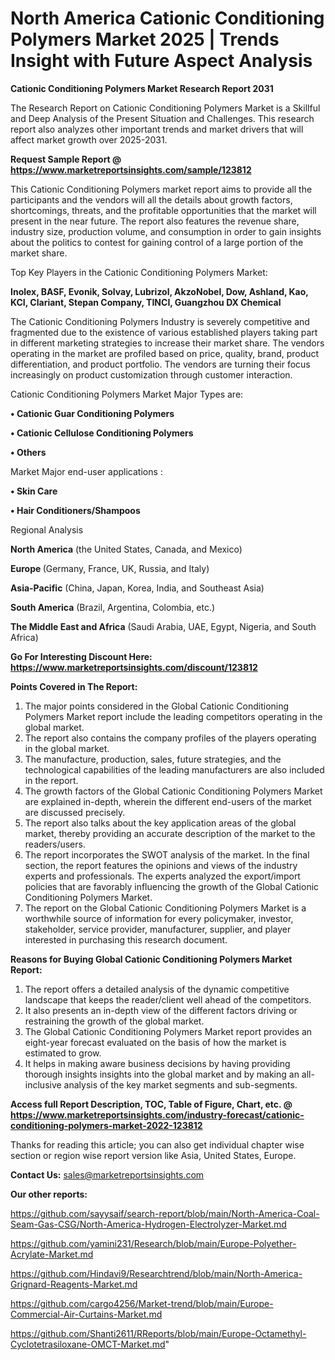 # North America Cationic Conditioning Polymers Market 2025 | Trends Insight with Future Aspect Analysis

<strong>Cationic Conditioning Polymers Market Research Report 2031</strong>

The Research Report on Cationic Conditioning Polymers Market is a Skillful and Deep Analysis of the Present Situation and Challenges. This research report also analyzes other important trends and market drivers that will affect market growth over 2025-2031.

<strong>Request Sample Report @ <a href=https://www.marketreportsinsights.com/sample/123812>https://www.marketreportsinsights.com/sample/123812</a></strong>

This Cationic Conditioning Polymers market report aims to provide all the participants and the vendors will all the details about growth factors, shortcomings, threats, and the profitable opportunities that the market will present in the near future. The report also features the revenue share, industry size, production volume, and consumption in order to gain insights about the politics to contest for gaining control of a large portion of the market share.

Top Key Players in the Cationic Conditioning Polymers Market:

<strong>Inolex, BASF, Evonik, Solvay, Lubrizol, AkzoNobel, Dow, Ashland, Kao, KCI, Clariant, Stepan Company, TINCI, Guangzhou DX Chemical</strong>

The Cationic Conditioning Polymers Industry is severely competitive and fragmented due to the existence of various established players taking part in different marketing strategies to increase their market share. The vendors operating in the market are profiled based on price, quality, brand, product differentiation, and product portfolio. The vendors are turning their focus increasingly on product customization through customer interaction.

Cationic Conditioning Polymers Market Major Types are:

<strong>• Cationic Guar Conditioning Polymers

• Cationic Cellulose Conditioning Polymers

• Others</strong>

Market Major end-user applications :

<strong>• Skin Care

• Hair Conditioners/Shampoos</strong>

Regional Analysis

</u><strong><b>North America</b></strong> (the United States, Canada, and Mexico)

<strong><b>Europe </b></strong>(Germany, France, UK, Russia, and Italy)

<strong><b>Asia-Pacific</b></strong> (China, Japan, Korea, India, and Southeast Asia)

<strong><b>South America</b></strong> (Brazil, Argentina, Colombia, etc.)

<strong><b>The Middle East and Africa</b></strong> (Saudi Arabia, UAE, Egypt, Nigeria, and South Africa)

<strong>Go For Interesting Discount Here: <a href=https://www.marketreportsinsights.com/discount/123812>https://www.marketreportsinsights.com/discount/123812</a></strong>

<strong>Points Covered in The Report:</strong>
<ol>
  <li>The major points considered in the Global Cationic Conditioning Polymers Market report include the leading competitors operating in the global market.</li>
  <li>The report also contains the company profiles of the players operating in the global market.</li>
  <li>The manufacture, production, sales, future strategies, and the technological capabilities of the leading manufacturers are also included in the report.</li>
  <li>The growth factors of the Global Cationic Conditioning Polymers Market are explained in-depth, wherein the different end-users of the market are discussed precisely.</li>
  <li>The report also talks about the key application areas of the global market, thereby providing an accurate description of the market to the readers/users.</li>
  <li>The report incorporates the SWOT analysis of the market. In the final section, the report features the opinions and views of the industry experts and professionals. The experts analyzed the export/import policies that are favorably influencing the growth of the Global Cationic Conditioning Polymers Market.</li>
  <li>The report on the Global Cationic Conditioning Polymers Market is a worthwhile source of information for every policymaker, investor, stakeholder, service provider, manufacturer, supplier, and player interested in purchasing this research document.</li>
</ol>
<strong>Reasons for Buying Global Cationic Conditioning Polymers Market Report:</strong>

<ol>
  <li>The report offers a detailed analysis of the dynamic competitive landscape that keeps the reader/client well ahead of the competitors.</li>
  <li>It also presents an in-depth view of the different factors driving or restraining the growth of the global market.</li>
  <li>The Global Cationic Conditioning Polymers Market report provides an eight-year forecast evaluated on the basis of how the market is estimated to grow.</li>
  <li>It helps in making aware business decisions by having providing thorough insights insights into the global market and by making an all-inclusive analysis of the key market segments and sub-segments.</li>
</ol>
<strong>Access full Report Description, TOC, Table of Figure, Chart, etc. @ <a href=https://www.marketreportsinsights.com/industry-forecast/cationic-conditioning-polymers-market-2022-123812>https://www.marketreportsinsights.com/industry-forecast/cationic-conditioning-polymers-market-2022-123812</a></strong>


Thanks for reading this article; you can also get individual chapter wise section or region wise report version like Asia, United States, Europe.

<strong>Contact Us:</strong>
sales@marketreportsinsights.com

<strong>Our other reports:</strong>

<a href=https://github.com/sayysaif/search-report/blob/main/North-America-Coal-Seam-Gas-CSG/North-America-Hydrogen-Electrolyzer-Market.md>https://github.com/sayysaif/search-report/blob/main/North-America-Coal-Seam-Gas-CSG/North-America-Hydrogen-Electrolyzer-Market.md</a>

<a href=https://github.com/yamini231/Research/blob/main/Europe-Polyether-Acrylate-Market.md>https://github.com/yamini231/Research/blob/main/Europe-Polyether-Acrylate-Market.md</a>

<a href=https://github.com/Hindavi9/Researchtrend/blob/main/North-America-Grignard-Reagents-Market.md>https://github.com/Hindavi9/Researchtrend/blob/main/North-America-Grignard-Reagents-Market.md</a>

<a href=https://github.com/cargo4256/Market-trend/blob/main/Europe-Commercial-Air-Curtains-Market.md>https://github.com/cargo4256/Market-trend/blob/main/Europe-Commercial-Air-Curtains-Market.md</a>

<a href=https://github.com/Shanti2611/RReports/blob/main/Europe-Octamethyl-Cyclotetrasiloxane-OMCT-Market.md>https://github.com/Shanti2611/RReports/blob/main/Europe-Octamethyl-Cyclotetrasiloxane-OMCT-Market.md</a>"
